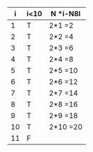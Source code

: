 | i            | i<10      | N *i-N8I | 
| ------------ | --------- | -----    |
| 1            | T         | 2*1 =2   |                
| 2            | T         | 2*2 =4   |                 
| 3            | T         | 2*3 =6   |                  
| 4            | T         | 2*4 =8   |                
| 5            | T         | 2*5 =10  |     
| 6            | T         | 2*6 =12  |                 
| 7            | T         | 2*7 =14  |                   
| 8            | T         | 2*8 =16  |                  
| 9            | T         | 2*9 =18  |         
| 10           | T         | 2*10 =20 |      
| 11           | F         |          |             
